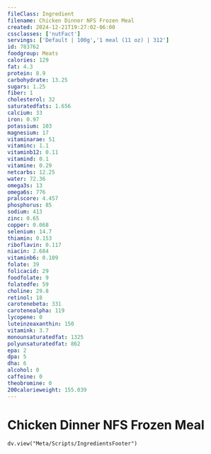 ```yaml
---
fileClass: Ingredient
filename: Chicken Dinner NFS Frozen Meal
created: 2024-12-21T19:27:02-06:00
cssclasses: ['nutFact']
servings: ['Default | 100g','1 meal (11 oz) | 312']
id: 783762
foodgroup: Meats
calories: 129
fat: 4.3
protein: 8.9
carbohydrate: 13.25
sugars: 1.25
fiber: 1
cholesterol: 32
saturatedfats: 1.656
calcium: 33
iron: 0.97
potassium: 103
magnesium: 17
vitaminarae: 51
vitaminc: 1.1
vitaminb12: 0.11
vitamind: 0.1
vitamine: 0.29
netcarbs: 12.25
water: 72.36
omega3s: 13
omega6s: 776
pralscore: 4.457
phosphorus: 85
sodium: 413
zinc: 0.65
copper: 0.068
selenium: 14.7
thiamin: 0.153
riboflavin: 0.117
niacin: 2.684
vitaminb6: 0.109
folate: 39
folicacid: 29
foodfolate: 9
folatedfe: 59
choline: 29.8
retinol: 18
carotenebeta: 331
carotenealpha: 119
lycopene: 0
luteinzeaxanthin: 150
vitamink: 3.7
monounsaturatedfat: 1325
polyunsaturatedfat: 862
epa: 2
dpa: 5
dha: 6
alcohol: 0
caffeine: 0
theobromine: 0
200calorieweight: 155.039
---
```


# Chicken Dinner NFS Frozen Meal

```dataviewjs
dv.view("Meta/Scripts/IngredientsFooter")
```